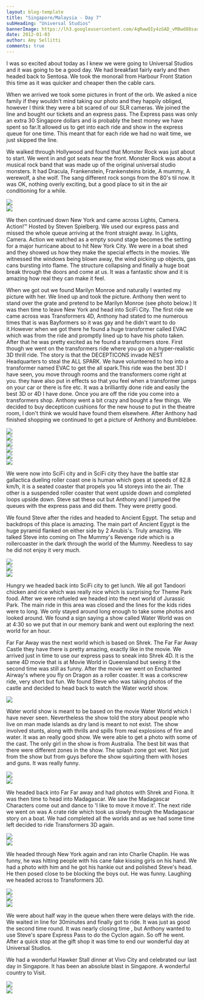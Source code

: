 ```yaml
---
layout: blog-template
title: "Singapore/Malaysia - Day 7"
subHeading: "Universal Studios"
bannerImage: https://lh3.googleusercontent.com/4qRwwQIy4zGAD_vM8wd88saui36M-sE2HPLDRi7rQMhpUyL23JyxQvjAlera29NxPo0iGO07qGHcZbjAmJGRk92_mRsx1-N1ZCv9_knLXTV4NVUq6Tx3axn6QDHWVANyTr1K26YwHA
date: 2012-01-03
author: Amy Sellitti
comments: true
---
```


I was so excited about today as I knew we were going to Universal Studios and it was going to be a good day. We had breakfast fairly early and then headed back to Sentosa. We took the monorail from Harbour Front Station this time as it was quicker and cheaper then the cable cars.

When we arrived we took some pictures in front of the orb. We asked a nice family if they wouldn't mind taking our photo and they happily obliged, however I think they were a bit scared of our SLR cameras. We joined the line and bought our tickets and an express pass. The Express pass was only an extra 30 Singapore dollars and is probably the best money we have spent so far.It allowed us to get into each ride and show in the express queue for one time. This meant that for each ride we had no wait time, we just skipped the line.

We walked through Hollywood and found that Monster Rock was just about to start. We went in and got seats near the front. Monster Rock was about a musical rock band that was made up of the original universal studio monsters. It had Dracula, Frankenstein, Frankensteins bride, A mummy, A werewolf, a she wolf. The sang different rock songs from the 80's til now. It was OK, nothing overly exciting, but a good place to sit in the air conditioning for a while.

<div class="center-image"><img src="https://lh3.googleusercontent.com/CmtK5eOQ_5U0yI3H5QJLABvw_6cTJk_Ca5aO9fKcCfIJW9vuc-cuO6ZpVUT-7EV7Op6dCwfUZypZNAgFXQoM_aqQfwzmoDD9rAbyyq35j69zKmG0o763eu8xRMcuQuCGbpiWVG2UqQ" /></div>
<div class="center-image"><img src="https://lh3.googleusercontent.com/4qRwwQIy4zGAD_vM8wd88saui36M-sE2HPLDRi7rQMhpUyL23JyxQvjAlera29NxPo0iGO07qGHcZbjAmJGRk92_mRsx1-N1ZCv9_knLXTV4NVUq6Tx3axn6QDHWVANyTr1K26YwHA" /></div>


We then continued down New York and came across Lights, Camera. Action!™ Hosted by Steven Spielberg. We used our express pass and missed the whole queue arriving at the front straight away. In Lights, Camera. Action we watched as a empty sound stage becomes the setting for a major hurricane about to hit New York City. We were in a boat shed and they showed us how they make the special effects in the movies. We witnessed the windows being blown away, the wind picking up objects, gas cans bursting into flame. The structure collapsing and finally a huge boat break through the doors and come at us. It was a fantastic show and it is amazing how real they can make it feel. 

When we got out we found Marilyn Monroe and naturally I wanted my picture with her. We lined up and took the picture. Anthony then went to stand over the grate and pretend to be Marilyn Monroe (see photo below.) It was then time to leave New York and head into SciFi City. The first ride we came across was Transformers 4D, Anthony had stated to me numerous times that is was Bayformers so it was gay and he didn't want to do it.However when we got there he found a huge transformer called EVAC which was from the ride and promptly lined up to have his photo taken. After that he was pretty excited as he found a transformers store. First though we went on the transformers ride where you go on a hyper-realistic 3D thrill ride. The story is that  the DECEPTICONS invade NEST Headquarters to steal the ALL SPARK. We have volunteered to hop into a transformer named EVAC to get the all spark.This ride was the best 3D I have seen, you move through rooms and the transformers come right at you. they have also put in effects so that you feel when a transformer jumps on your car or there is fire etc. It was a brilliantly done ride and easily the best 3D or 4D I have done. Once you are off the ride you come into a transformers shop. Anthony went a bit crazy and bought a few things. We decided to buy decepticon cushions for the new house to put in the theatre room, I don't think we would have found them elsewhere. After Anthony had finished shopping we continued to get a picture of Anthony and Bumblebee. 

<div class="center-image"><img src="https://lh3.googleusercontent.com/tmarE3Sfczl-WHUAzZ0MflcPFf2cMBxYDw67Vrc1y9JVsea4E73LwhPeRqP0IU0JkSNuU3CgHTBHKKrnJ8RfUrNPVuWGNuiW2H35RJqABU5wEsRFXCk9ZdtAwfuyOgWL_wVAYSpknQ" /></div>
<div class="center-image"><img src="https://lh3.googleusercontent.com/5C-tAceLBRFQT74x-xMGrD0CfZTdhIMubn0qeYaRGmBMyPz_qOZOL7LZzPmuZsN7vBfGqyekOR0eo61iI5D7tgZ9MX0AIr7wv7YfEfQl9bFeyRqcQbIPKoXW7otAJfzevGONevdvqA" /></div>
<div class="center-image"><img src="https://lh3.googleusercontent.com/3_mM8i_Q3G5F47ONDHZuvHsi0CCmzBQ8jkpWXqFk3NB1ebNdeyml5LAcsj_KyndVtagxsNsIRqQYFdM9qewvYzWvgxlauBPunVlfelgt08jigD_3ttaERErI3bwsZ87oAS8LaUO4jA" /></div>
<div class="center-image"><img src="https://lh3.googleusercontent.com/EaWwH00EbeA7gbjCT6e92oefuk8VFqSVDl1MMQ2ZavBHgVYxFHsU8fwdZvnLDJFw5kD3z2nTBssUgcHjXi5pKCyLll4taiUnbmox6SX4uGrJpA4iQF98x6GX-CM0gWZFyWYJ10VZIg" /></div>
<div class="center-image"><img src="https://lh3.googleusercontent.com/16x-eEiVcX_7lNGn5RB1sYeb8HNZLUiN_Xn5vTDdLyViXZgeRBbSntpKlo29BHmTCqm77NiLr2rqgbYqWHvwrE6KwC7_3c79-ZoGq-z5XVSdYteCOtCJs36RNC5yEfZPGx-lCqAuHQ" /></div>
<div class="center-image"><img src="https://lh3.googleusercontent.com/tQNmGt_XS_9KRJNeW7g5LBafaoXYreI4kPiUomq7mATejIROD72UirtBjZRCAkLbjvWEq5C1Pih_p8rsQIOMH0B91SBBt0uc7Y5PtWywJqV5q6tFskPuP4wjh4xaqhMz9L7Eoq6siQ" /></div>

We were now into SciFi city and in SciFi city they have the battle star gallactica dueling roller coast one is human which goes at speeds of 82.8 km/h, it is a seated coaster that propels you 14 storeys into the air. The other is a suspended roller coaster that  went upside down and completed loops upside down. Steve sat these out but Anthony and I jumped the queues with the express pass and did them. They were pretty good. 

We found Steve after the rides and headed to Ancient Egypt. The setup and backdrops of this place is amazing. The main part of Ancient Egypt is the huge pyramid flanked on either side  by 2 Anubis's.  Truly amazing. We talked Steve into coming on The Mummy's Revenge ride which is a rollercoaster in the dark through the world of the Mummy. Needless to say he did not enjoy it very much.

<div class="center-image"><img src="https://lh3.googleusercontent.com/zPWB7az-l-XjG4abwLDG7XU1SokPQmEl3PS9wTWQW0e0QSItMDBb5T60C63hcR2mwZCxsRUReJB3xQjZT-8iGeP6x9VNH009d_oYHyjQuLRzX-NT2xNh5h6TBLpk00brarM_FyVLWQ" /></div>
<div class="center-image"><img src="https://lh3.googleusercontent.com/b8V1OfIkcbGPeOddzHfU65seCAtX9_CL1Thm0ohPUtuWB-ISWTgqMR9PZOa88elqlvM7yZAEeLf3iPQD0ERp0Yg4U0NA1pQaLPcx6Z4H5y6F7ALrHXpKDcbxFI_H-OGdaGUUV5aDNg" /></div>
<div class="center-image"><img src="https://lh3.googleusercontent.com/bn5EGR2lyVDwAE-RSVcX6i7n-l7IyQnge28rUngpMm6-ioS-3z8YQcdc0LdqdF2Oinze6QdNECZeoWPszkeCjzTEUqaUiaHKacSAzHEEu8wlGPkJnL5DsZDDKGOKirH-I8mcGKCw1g" /></div>

Hungry we headed back into SciFi city to get lunch. We all got Tandoori chicken and rice which was really nice which is surprising for Theme Park food. After we were refueled we headed into the next world of Jurassic Park. The main ride in this area was closed and the lines for the kids rides were to long. We only stayed around long enough to take some photos and looked around. We found a sign saying a show called Water World was on at 4:30 so we put that in our memory bank and went out exploring the next world for an hour.

Far Far Away was the next world which is based on Shrek. The Far Far Away Castle they have there is pretty amazing, exactly like in the movie. We arrived just in time to use our express pass to sneak into Shrek 4D. It is the same 4D movie that is at Movie World in Queensland but seeing it the second time was still as funny. After the movie we went on Enchanted Airway's where you fly on Dragon as a roller coaster. It was a corkscrew ride, very short but fun. We found Steve who was taking photos of the castle and decided to head back to watch the Water world show.

<div class="center-image"><img src="https://lh3.googleusercontent.com/yaDjX0I1peA_VCohIF1Qdlx9MLzp8vC1UI5RlYYq6VrqXDSykM15TCT4kCDeKGQf6Ok_gcWbpT8LUf2alYErgCbnYT3fMTMdfeHXAOp0GvPi6XUqD6vULVAEX5AK-TbV-F48Qa7Hzg" /></div>


Water world show is meant to be based on the movie Water World which I have never seen. Nevertheless the show told the story about people who live on man made islands as dry land is meant to not exist. The show involved stunts, along with thrills and spills from real explosions of fire and water. It was an really good show. We were able to get a photo with some of the cast. The only girl in the show is from Australia. The best bit was that there were different zones in the show. The splash zone got wet. Not just from the show but from guys before the show squirting them with hoses and guns. It was really funny.

<div class="center-image"><img src="https://lh3.googleusercontent.com/VOo-eXO6iZ4nYDxXD1Hkm1CPJWilYheOTO55qT54kAR9awnLkJqaK2AcL6DadbtKPQBOomjhI4ihonLh3eMsiU7Wv58K8Iiblv_ElDN3jv4rZNT1mmJ1oJkT2vnLggetELxoFlEMCw" /></div>
<div class="center-image"><img src="https://lh3.googleusercontent.com/yUGqcpsv5bl7wlbCcpaAYugSLQj5lto1-DpaUpHZ6KiatuKV09VdOlDPbctGY_pK3cuFQHrtmMqY_UGYJYnkIIF38iVQGu-B14CBT0J1dA693K4XoJL3YurUjNoND0ET72jWAoFN7Q" /></div>

We headed back into Far Far away and had photos with Shrek and Fiona. It was then time to head into Madagascar. We saw the Madagascar Characters come out and dance to 'I like to move it move it'. The next ride we went on was A crate ride which took us slowly through the Madagascar story on a boat. We had completed all the worlds and as we had some time left decided to ride Transformers 3D again. 

<div class="center-image"><img src="https://lh3.googleusercontent.com/ghHSv8RTqwUls8njK3LUAQ8yMO6cbWH_LbLFztDuRiuKtNtmtR5jw9QGSr1V8IPcOR4q7dAYslcAFlIxR6cMpJC50bkX4lWXa80dAhIuN0iWvDxksPvZwiNT4Tm_E023HcZ07tTq3Q" /></div>
<div class="center-image"><img src="https://lh3.googleusercontent.com/5PmTZweobG2Ml3xkNfF6OXI1FUTM1hCaWRdGqYPmGcpWWl-nFh_0OSq-Psnu-jz0dy7l_Gni7knqKnEGJwDSjY9yoBGtFxfDK0uWTBGKYjb0C-88-QqUK2U91cfwzWa9r5SPxaB6Qw" /></div>

We headed through New York again and ran into Charlie Chaplin. He was funny, he was hitting people with his cane fake kissing girls on his hand. We had a photo with him and he got his hankie out and polished Steve's head. He then posed close to be blocking the boys out. He was funny. Laughing we headed across to Transformers 3D.

<div class="center-image"><img src="https://lh3.googleusercontent.com/1DNblMgGVAbUZU3-2aZ307ncRHxOqRrlEUpsXYPigPTeL55Dl3vss_hu4PgG_v4WC8S4n1FRt_EfutKKCrmPp0k9YT1wLf_CDVpA5eh4XWK0Jv_JnxeTegGk5GfMe-MqJ6gcwKCp5w" /></div>
<div class="center-image"><img src="https://lh3.googleusercontent.com/YggF-xmMCA6veZhLigQI_ACgVzGsboPjYdlFILNXCG-DFD0knMATVNLnuzX7-W1ZY-O4NgyR_eVB_dp_UR9TP9dfpRp_bddRTYvgJPF23CM4_wDFCJpkvra67EdN1_j1oZbfw8iO-w" /></div>
<div class="center-image"><img src="https://lh3.googleusercontent.com/sj8vZmDqR8oFGn2DaPzOLCPMS_9ZdBUWyyr9FAP3QQJMuavNbykHjglM4XadyFCL4fcL7WvfHgudXo8fTQ3Cb_HiU0Vvp09XegDpWZBRIr-YSGJXzxe2PRP8NYrtyrqO4BLb8FXB4w" /></div>

We were about half way in the queue when there were delays with the ride. We waited in line for 30minutes and finally got to ride. It was just as good the second time round. It was nearly closing time , but Anthony wanted to use Steve's spare Express Pass to do the Cyclon again. So off he went. After a quick stop at the gift shop it was time to end our wonderful day at Universal Studios.

We had a wonderful Hawker Stall dinner at Vivo City and celebrated our last day in Singapore. It has been an absolute blast in Singapore. A wonderful country to Visit.

<div class="center-image"><img src="https://lh3.googleusercontent.com/VFeohMWcStyBv98okAEXT_C6ldhtjQ_enH4F9jo59EWi6keiupJgwM1qN0CEoK9ZdM-hj5p5Iers1_Ir5zN94gUfzkNXf6tlPDINZu_9Jml4XLk0sFzRjKDspmN8GEMGf8kem6fjrg" /></div>
<div class="center-image"><img src="https://lh3.googleusercontent.com/4MLRQw3Dj1dFhgYpvDIUBFeLCDCSqeKScGhllKZYzjcVrPbOsmdKcHtdIWEfgfRHwYJfRazu2_k36vH85B5rM7f_gIJSJvqSUlY9R-A3tHLOh_-lPezofu5edt1v4wcHv7wtG32uPw" /></div>


